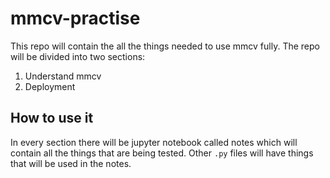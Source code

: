 # mmcv-practise

This repo will contain the all the things needed to use mmcv fully. The repo will be divided into two sections: 

1. Understand mmcv
2. Deployment

## How to use it

In every section there will be jupyter notebook called notes which will contain all the things that are being tested. Other ```.py``` files will have things that will be used in the notes.
